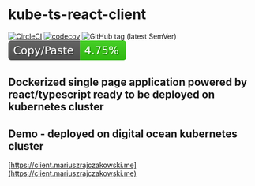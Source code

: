 # kube-ts-react-client
[![CircleCI](https://circleci.com/gh/kube-js/kube-ts-react-client.svg?style=svg)](https://circleci.com/gh/kube-js/kube-ts-react-client)
[![codecov](https://codecov.io/gh/kube-js/kube-ts-react-client/branch/master/graph/badge.svg)](https://codecov.io/gh/kube-js/kube-ts-react-client)
![GitHub tag (latest SemVer)](https://img.shields.io/github/tag/kube-js/kube-ts-react-client.svg)
![jscpd](assets/jscpd-badge.svg)

## Dockerized single page application powered by react/typescript ready to be deployed on kubernetes cluster

## Demo - deployed on digital ocean kubernetes cluster
[https://client.mariuszrajczakowski.me](https://client.mariuszrajczakowski.me)